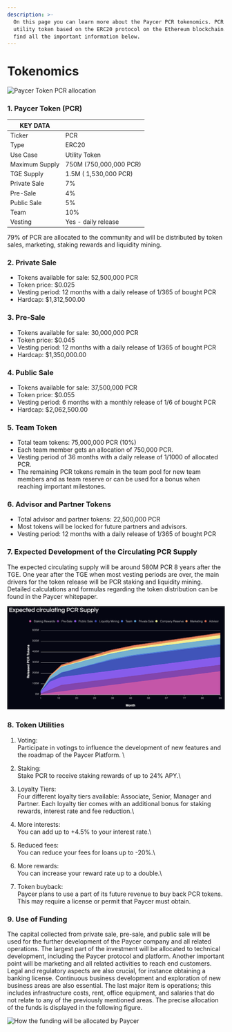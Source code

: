 ```yaml
---
description: >-
  On this page you can learn more about the Paycer PCR tokenomics. PCR is a
  utility token based on the ERC20 protocol on the Ethereum blockchain. Please
  find all the important information below.
---
```


# Tokenomics

![Paycer Token PCR allocation](../.gitbook/assets/Paycer\_Token\_Allocation.png)



### 1. Paycer Token (PCR)

| KEY DATA       |                        |
| -------------- | ---------------------- |
| Ticker         | PCR                    |
| Type           | ERC20                  |
| Use Case       | Utility Token          |
| Maximum Supply | 750M (750,000,000 PCR) |
| TGE Supply     | 1.5M ( 1,530,000 PCR)  |
| Private Sale   | 7%                     |
| Pre-Sale       | 4%                     |
| Public Sale    | 5%                     |
| Team           | 10%                    |
| Vesting        | Yes - daily release    |

79% of PCR are allocated to the community and will be distributed by token sales, marketing, staking rewards and liquidity mining.

### 2. Private Sale

* Tokens available for sale: 52,500,000 PCR
* Token price: $0.025
* Vesting period: 12 months with a daily release of 1/365 of bought PCR
* Hardcap: $1,312,500.00

### 3. Pre-Sale

* Tokens available for sale: 30,000,000 PCR
* Token price: $0.045
* Vesting period: 12 months with a daily release of 1/365 of bought PCR
* Hardcap: $1,350,000.00

### 4. Public Sale

* Tokens available for sale: 37,500,000 PCR
* Token price: $0.055
* Vesting period: 6 months with a monthly release of 1/6 of bought PCR
* Hardcap: $2,062,500.00

### 5. Team Token

* Total team tokens: 75,000,000 PCR (10%)
* Each team member gets an allocation of 750,000 PCR.
* Vesting period of 36 months with a daily release of 1/1000 of allocated PCR.
* The remaining PCR tokens remain in the team pool for new team members and as team reserve or can be used for a bonus when reaching important milestones.

### 6. Advisor and Partner Tokens

* Total advisor and partner tokens: 22,500,000 PCR
* Most tokens will be locked for future partners and advisors.&#x20;
* Vesting period: 12 months with a daily release of 1/365 of bought PCR

### 7. Expected Development of the Circulating PCR Supply

The expected circulating supply will be around 580M PCR 8 years after the TGE. One year after the TGE when most vesting periods are over, the main drivers for the token release will be PCR staking and liquidity mining. Detailed calculations and formulas regarding the token distribution can be found in the Paycer whitepaper.

![Expected circulating PCR supply over a period of 96 months.](<../.gitbook/assets/PCR Paycer Circulating Token Supply.png>)

### 8. Token Utilities

1. Voting:\
   Participate in votings to influence the development of new features and the roadmap of the Paycer Platform. \

2. Staking:\
   Stake PCR to receive staking rewards of up to 24% APY.\

3. Loyalty Tiers:\
   Four different loyalty tiers available: Associate, Senior, Manager and Partner. Each loyalty tier comes with an additional bonus for staking rewards, interest rate and fee reduction.\

4. More interests:\
   You can add up to +4.5% to your interest rate.\

5. Reduced fees:\
   You can reduce your fees for loans up to -20%.\

6. More rewards:\
   You can increase your reward rate up to a double.\

7. Token buyback:\
   Paycer plans to use a part of its future revenue to buy back PCR tokens. This may require a license or permit that Paycer must obtain.

### 9. Use of Funding

The capital collected from private sale, pre-sale, and public sale will be used for the further development of the Paycer company and all related operations. The largest part of the investment will be allocated to technical development, including the Paycer protocol and platform. Another important point will be marketing and all related activities to reach end customers. Legal and regulatory aspects are also crucial, for instance obtaining a banking license. Continuous business development and exploration of new business areas are also essential. The last major item is operations; this includes infrastructure costs, rent, office equipment, and salaries that do not relate to any of the previously mentioned areas. The precise allocation of the funds is displayed in the following figure.

![How the funding will be allocated by Paycer](../.gitbook/assets/paycer\_funding\_allocation.png)

